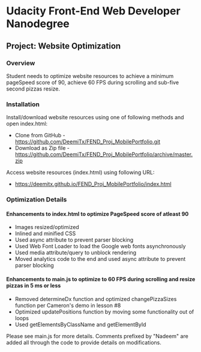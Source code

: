 # Udacity Front-End Web Developer Nanodegree
## Project: Website Optimization


### Overview
Student needs to optimize website resources to achieve a minimum pageSpeed score of 90, achieve 60 FPS during scrolling and sub-five second pizzas resize.

### Installation
Install/download website resources using one of following methods and open index.html:
* Clone from GitHub - https://github.com/DeemiTx/FEND_Proj_MobilePortfolio.git
* Download as Zip file - https://github.com/DeemiTx/FEND_Proj_MobilePortfolio/archive/master.zip

Access website resources (index.html) using following URL:
* https://deemitx.github.io/FEND_Proj_MobilePortfolio/index.html

### Optimization Details

#### Enhancements to index.html to optimize PageSpeed score of atleast 90
* Images resized/optimized
* Inlined and minified CSS
* Used async attribute to prevent parser blocking
* Used Web Font Loader to load the Google web fonts asynchronously
* Used media attribute/query to unblock rendering
* Moved analytics code to the end and used async attribute to prevent parser blocking

#### Enhancements to main.js to optimize to 60 FPS during scrolling and resize pizzas in 5 ms or less
* Removed determineDx function and optimized changePizzaSizes function per Cameron's demo in lesson #8
* Optimized updatePositions function by moving some functionality out of loops
* Used getElementsByClassName and getElementById

Please see main.js for more details.  Comments prefixed by "Nadeem" are added all through the code to provide details on modifications.

